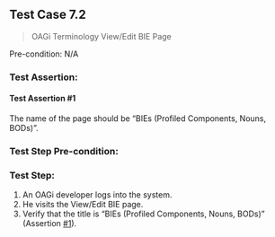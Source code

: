 ## Test Case 7.2

> OAGi Terminology View/Edit BIE Page

Pre-condition: N/A

### Test Assertion:

#### Test Assertion #1
The name of the page should be “BIEs (Profiled Components, Nouns, BODs)”.

### Test Step Pre-condition:



### Test Step:

1. An OAGi developer logs into the system.
2. He visits the View/Edit BIE page.
3. Verify that the title is “BIEs (Profiled Components, Nouns, BODs)” (Assertion [#1](#test-assertion-1)).